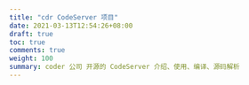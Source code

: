 ```yaml
---
title: "cdr CodeServer 项目"
date: 2021-03-13T12:54:26+08:00
draft: true
toc: true
comments: true
weight: 100
summary: coder 公司 开源的 CodeServer 介绍、使用、编译、源码解析
---
```

